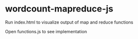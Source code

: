 # wordcount-mapreduce-js

Run index.html to visualize output of map and reduce functions

Open functions.js to see implementation
